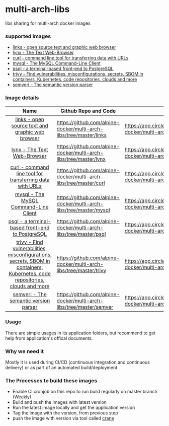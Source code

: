 # multi-arch-libs

libs sharing for mutli-arch docker images

### supported images

* [links - open source text and graphic web browser](http://links.twibright.com/user_en.html)
* [lynx - The Text Web-Browser](https://lynx.invisible-island.net/)
* [curl - command line tool for transferring data with URLs](https://curl.se/)
* [mysql - The MySQL Command-Line Client](https://dev.mysql.com/doc/refman/8.0/en/mysql.html)
* [psql - a terminal-based front-end to PostgreSQL](https://www.postgresguide.com/utilities/psql/) 
* [trivy - Find vulnerabilities, misconfigurations, secrets, SBOM in containers, Kubernetes, code repositories, clouds and more](https://github.com/aquasecurity/trivy)
* [semveri - The semantic version parser](https://semver.org/)

### Image details

|                                                                                  Name                                                                                 | Github Repo and Code                                                | build logs                                                              | Docker image tags                                           | Multi-Arch                                                                     |
|:---------------------------------------------------------------------------------------------------------------------------------------------------------------------:|---------------------------------------------------------------------|-------------------------------------------------------------------------|-------------------------------------------------------------|--------------------------------------------------------------------------------|
| [links - open source text and graphic web browser](http://links.twibright.com/user_en.html)                                                                           | https://github.com/alpine-docker/multi-arch-libs/tree/master/links  | https://app.circleci.com/pipelines/github/alpine-docker/multi-arch-libs | https://hub.docker.com/repository/docker/alpine/links/tags  | linux/arm/v7,linux/arm64/v8,linux/arm/v6,linux/amd64,linux/ppc64le,linux/s390x |
| [lynx - The Text Web-Browser](https://lynx.invisible-island.net/)                                                                                                     | https://github.com/alpine-docker/multi-arch-libs/tree/master/lynx   | https://app.circleci.com/pipelines/github/alpine-docker/multi-arch-libs | https://hub.docker.com/repository/docker/alpine/lynx/tags   | linux/arm/v7,linux/arm64/v8,linux/arm/v6,linux/amd64,linux/ppc64le,linux/s390x |
| [curl - command line tool for transferring data with URLs](https://curl.se/)                                                                                          | https://github.com/alpine-docker/multi-arch-libs/tree/master/curl   | https://app.circleci.com/pipelines/github/alpine-docker/multi-arch-libs | https://hub.docker.com/repository/docker/alpine/curl/tags   | linux/arm/v7,linux/arm64/v8,linux/arm/v6,linux/amd64,linux/ppc64le,linux/s390x |
| [mysql - The MySQL Command-Line Client](https://dev.mysql.com/doc/refman/8.0/en/mysql.html)                                                                           | https://github.com/alpine-docker/multi-arch-libs/tree/master/mysql  | https://app.circleci.com/pipelines/github/alpine-docker/multi-arch-libs | https://hub.docker.com/repository/docker/alpine/mysql/tags  | linux/arm/v7,linux/arm64/v8,linux/arm/v6,linux/amd64,linux/ppc64le,linux/s390x |
| [psql - a terminal-based front-end to PostgreSQL](https://www.postgresguide.com/utilities/psql/)                                                                      | https://github.com/alpine-docker/multi-arch-libs/tree/master/psql   | https://app.circleci.com/pipelines/github/alpine-docker/multi-arch-libs | https://hub.docker.com/repository/docker/alpine/psql/tags   | linux/arm/v7,linux/arm64/v8,linux/arm/v6,linux/amd64,linux/ppc64le,linux/s390x |
| [trivy - Find vulnerabilities, misconfigurations, secrets, SBOM in containers, Kubernetes, code repositories, clouds and more](https://github.com/aquasecurity/trivy) | https://github.com/alpine-docker/multi-arch-libs/tree/master/trivy  | https://app.circleci.com/pipelines/github/alpine-docker/multi-arch-libs | https://hub.docker.com/repository/docker/alpine/trivy/tags  | linux/386,linux/amd64,linux/arm64,linux/ppc64le,linux/s390x                    |
| [semveri - The semantic version parser](https://semver.org/)                                                                                                          | https://github.com/alpine-docker/multi-arch-libs/tree/master/semver | https://app.circleci.com/pipelines/github/alpine-docker/multi-arch-libs | https://hub.docker.com/repository/docker/alpine/semver/tags | linux/arm/v7,linux/arm64/v8,linux/arm/v6,linux/amd64,linux/ppc64le,linux/s390x |

### Usage

There are simple usages in its application folders, but recommend to get help from application's offical documents.

### Why we need it

Mostly it is used during CI/CD (continuous integration and continuous delivery) or as part of an automated build/deployment

### The Processes to build these images

* Enable CI cronjob on this repo to run build regularly on master branch (Weekly)
* Build and push the images with latest version
* Run the latest image locally and get the application version
* Tag the image with the version, from previous step
* push the image with version via tool called [crane](https://github.com/google/go-containerregistry/blob/main/cmd/crane/doc/crane.md)
